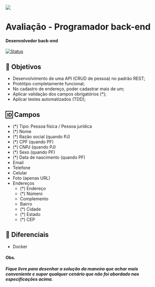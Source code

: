 [![](https://files.medprev.online/images/MedprevBGWhite.jpeg)]()

# Avaliação - Programador back-end

#### Desenvolvedor back-end

[![Status](https://img.shields.io/badge/status-hiring-success.svg)]()

## 🚀 Objetivos

 * Desenvolvimento de uma API (CRUD de pessoa) no padrão REST;
 * Protótipo completamente funcional;
 * No cadastro de endereço, poder cadastrar mais de um;
 * Aplicar validação dos campos obrigatórios (*);
 * Aplicar testes automatizados (TDD);

## 🆔 Campos
- (*) Tipo: Pessoa física / Pessoa jurídica
- (*) Nome
- (*) Razão social (quando PJ)
- (*) CPF (quando PF)
- (*) CNPJ (quando PJ)
- (*) Sexo (quando PF)
- (*) Data de nascimento (quando PF)
- Email
- Telefone
- Celular
- Foto (apenas URL)
- Endereços
  - (*) Endereço
  - (*) Número
  - Complemento
  - Bairro
  - (*) Cidade
  - (*) Estado
  - (*) CEP

## 🌟 Diferenciais
  - Docker

#### Obs.
##### Fique livre para desenhar a solução da maneira que achar mais conveniente e supor qualquer cenário que não foi abordado nas especificações acima.
